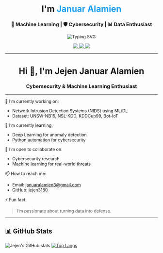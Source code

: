<h1 align="center">I'm <span style="color:#1DA1F2">Januar Alamien</span></h1>
<h3 align="center">🚀 Machine Learning | 🛡️ Cybersecurity | 📊 Data Enthusiast</h3>

<p align="center">
  <img src="https://readme-typing-svg.demolab.com?font=Fira+Code&pause=1000&color=00BFFF&center=true&vCenter=true&width=440&lines=Cybersecurity+Engineer;ML-powered+NIDS+Developer;Python+%7C+Pandas+%7C+Sklearn+%7C+Jupyter;Dataset:+UNSW+NB15+%7C+NSL-KDD+%7C+Bot-IoT" alt="Typing SVG" />
</p>

<p align="center">
  <a href="https://github.com/jejen3180">
    <img src="https://img.shields.io/github/followers/jejen3180?label=Followers&logo=GitHub&style=for-the-badge" />
  </a>
  <a href="mailto:januaralamien3@gmail.com">
    <img src="https://img.shields.io/badge/Email-Contact-blue?style=for-the-badge&logo=gmail" />
  </a>
  <a href="https://github.com/jejen3180?tab=repositories">
    <img src="https://img.shields.io/badge/Projects-Explore-green?style=for-the-badge&logo=github" />
  </a>
</p>

---


<h1 align="center">Hi 👋, I'm Jejen Januar Alamien</h1>
<h3 align="center">Cybersecurity & Machine Learning Enthusiast</h3>

---

🔭 I’m currently working on:
- Network Intrusion Detection Systems (NIDS) using ML/DL
- Dataset: UNSW-NB15, NSL-KDD, KDDCup99, Bot-IoT

🌱 I’m currently learning:
- Deep Learning for anomaly detection
- Python automation for cybersecurity

👯 I’m open to collaborate on:
- Cybersecurity research
- Machine learning for real-world threats

📫 How to reach me:
- Email: januaralamien3@gmail.com
- GitHub: [jejen3180](https://github.com/jejen3180)

⚡ Fun fact:
> I’m passionate about turning data into defense.

---

## 📊 GitHub Stats

![Jejen's GitHub stats](https://github-readme-stats.vercel.app/api?username=jejen3180&show_icons=true&theme=radical)
[![Top Langs](https://github-readme-stats.vercel.app/api/top-langs/?username=jejen3180&layout=compact)](https://github.com/jejen3180)
